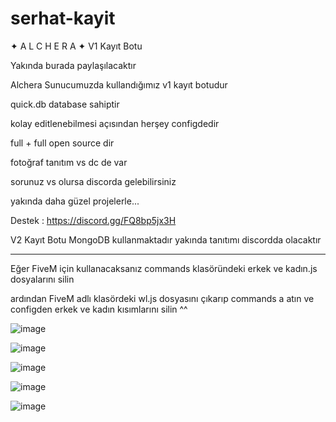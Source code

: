 # serhat-kayit
✦ A L C H E R A ✦ V1 Kayıt Botu

Yakında burada paylaşılacaktır

Alchera Sunucumuzda kullandığımız v1 kayıt botudur

quick.db database sahiptir

kolay editlenebilmesi açısından herşey configdedir

full + full open source dir

fotoğraf tanıtım vs dc de var

sorunuz vs olursa discorda gelebilirsiniz

yakında daha güzel projelerle...


Destek : https://discord.gg/FQ8bp5jx3H

V2 Kayıt Botu MongoDB kullanmaktadır yakında tanıtımı discordda olacaktır

--------------------------------------------------------------------------------------

Eğer FiveM için kullanacaksanız commands klasöründeki erkek ve kadın.js dosyalarını silin

ardından FiveM adlı klasördeki wl.js dosyasını çıkarıp commands a atın ve configden erkek ve kadın kısımlarını silin ^^



![image](https://cdn.discordapp.com/attachments/846171633240899655/851368297253044234/1.PNG)

![image](https://cdn.discordapp.com/attachments/846171633240899655/851368353498005504/3.PNG)

![image](https://cdn.discordapp.com/attachments/846171633240899655/851368402722488330/2.PNG)

![image](https://cdn.discordapp.com/attachments/846171633240899655/851368450391408640/4.PNG)

![image](https://cdn.discordapp.com/attachments/846171633240899655/851368651436720168/1.PNG)

